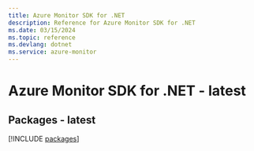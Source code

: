 ```yaml
---
title: Azure Monitor SDK for .NET
description: Reference for Azure Monitor SDK for .NET
ms.date: 03/15/2024
ms.topic: reference
ms.devlang: dotnet
ms.service: azure-monitor
---
```

# Azure Monitor SDK for .NET - latest
## Packages - latest
[!INCLUDE [packages](monitor-index.md)]